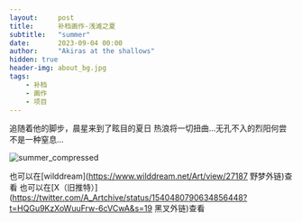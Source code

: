```yaml
---
layout:     post
title:      补档画作-浅滩之夏
subtitle:   "summer"
date:       2023-09-04 00:00
author:     "Akiras at the shallows"
hidden: true
header-img: about_bg.jpg
tags: 
    - 补档 
    - 画作 
    - 项目 
---
```


追随着他的脚步，晨星来到了眩目的夏日
热浪将一切扭曲...无孔不入的烈阳何尝不是一种窒息...

![summer_compressed](/img/projects/shrine/summer_compressed.jpg)

也可以在[wilddream](https://www.wilddream.net/Art/view/27187 野梦外链)查看
也可以在[X（旧推特）](https://twitter.com/A_Artchive/status/1540480790634856448?t=HQGu9KzXoWuuFrw-6cVCwA&s=19 黑叉外链)查看